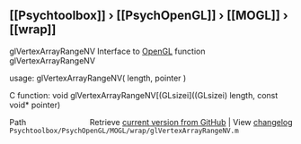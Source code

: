 ## [[Psychtoolbox]] &#8250; [[PsychOpenGL]] &#8250; [[MOGL]] &#8250; [[wrap]]

glVertexArrayRangeNV  Interface to [OpenGL](OpenGL) function glVertexArrayRangeNV  
  
usage:  glVertexArrayRangeNV( length, pointer )  
  
C function:  void glVertexArrayRangeNV[(GLsizei]((GLsizei) length, const void\* pointer)  




<div class="code_header" style="text-align:right;">
  <span style="float:left;">Path&nbsp;&nbsp;</span> <span class="counter">Retrieve <a href=
  "https://raw.github.com/Psychtoolbox-3/Psychtoolbox-3/beta/Psychtoolbox/PsychOpenGL/MOGL/wrap/glVertexArrayRangeNV.m">current version from GitHub</a> | View <a href=
  "https://github.com/Psychtoolbox-3/Psychtoolbox-3/commits/beta/Psychtoolbox/PsychOpenGL/MOGL/wrap/glVertexArrayRangeNV.m">changelog</a></span>
</div>
<div class="code">
  <code>Psychtoolbox/PsychOpenGL/MOGL/wrap/glVertexArrayRangeNV.m</code>
</div>

